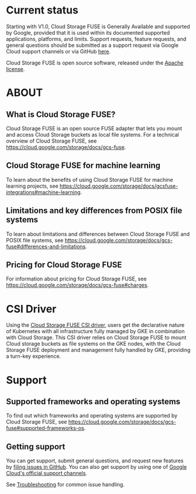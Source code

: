 # Current status

Starting with V1.0, Cloud Storage FUSE is Generally Available and supported by Google, provided that it is used within its documented supported applications, platforms, and limits. Support requests, feature requests, and general questions should be submitted as a support request via Google Cloud support channels or via GitHub [here](https://github.com/GoogleCloudPlatform/gcsfuse/v2/issues).

Cloud Storage FUSE is open source software, released under the 
[Apache license](https://github.com/GoogleCloudPlatform/gcsfuse/v2/blob/master/LICENSE).

# ABOUT
## What is Cloud Storage FUSE?

Cloud Storage FUSE is an open source FUSE adapter that lets you mount and access Cloud Storage buckets as local file systems. For a technical overview of Cloud Storage FUSE, see https://cloud.google.com/storage/docs/gcs-fuse.

## Cloud Storage FUSE for machine learning

To learn about the benefits of using Cloud Storage FUSE for machine learning projects, see https://cloud.google.com/storage/docs/gcsfuse-integrations#machine-learning.

## Limitations and key differences from POSIX file systems

To learn about limitations and differences between Cloud Storage FUSE and POSIX file systems, see https://cloud.google.com/storage/docs/gcs-fuse#differences-and-limitations.

## Pricing for Cloud Storage FUSE

For information about pricing for Cloud Storage FUSE, see https://cloud.google.com/storage/docs/gcs-fuse#charges.

# CSI Driver

Using the [Cloud Storage FUSE CSI driver](https://github.com/GoogleCloudPlatform/gcs-fuse-csi-driver), users get the declarative nature of Kubernetes
with all infrastructure fully managed by GKE in combination with Cloud Storage. This CSI
driver relies on Cloud Storage FUSE to mount Cloud storage buckets as file systems on the
GKE nodes, with the Cloud Storage FUSE deployment and management fully handled by GKE, 
providing a turn-key experience.

# Support

## Supported frameworks and operating systems

To find out which frameworks and operating systems are supported by Cloud Storage FUSE, see https://cloud.google.com/storage/docs/gcs-fuse#supported-frameworks-os.

## Getting support

You can get support, submit general questions, and request new features by [filing issues in GitHub](https://github.com/GoogleCloudPlatform/gcsfuse/v2/issues). You can also get support by using one of [Google Cloud's official support channels](https://cloud.google.com/support-hub).

See [Troubleshooting](https://github.com/GoogleCloudPlatform/gcsfuse/v2/blob/master/docs/troubleshooting.md) for common issue handling.

